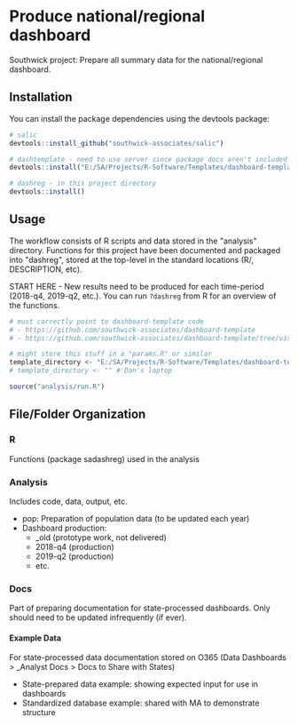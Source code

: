 
# Produce national/regional dashboard

Southwick project: Prepare all summary data for the national/regional dashboard.

## Installation

You can install the package dependencies using the devtools package:

``` r
# salic
devtools::install_github("southwick-associates/salic")

# dashtemplate - need to use server since package docs aren't included in repo
devtools::install("E:/SA/Projects/R-Software/Templates/dashboard-template")

# dashreg - in this project directory
devtools::install()
```

## Usage

The workflow consists of R scripts and data stored in the "analysis" directory. Functions for this project have been documented and packaged into "dashreg", stored at the top-level in the standard locations (R/, DESCRIPTION, etc). 

START HERE - New results need to be produced for each time-period (2018-q4, 2019-q2, etc.). You can run `?dashreg` from R for an overview of the functions. 

``` r
# must correctly point to dashboard-template code 
# - https://github.com/southwick-associates/dashboard-template
# - https://github.com/southwick-associates/dashboard-template/tree/visualize

# might store this stuff in a "params.R" or similar
template_directory <- "E:/SA/Projects/R-Software/Templates/dashboard-template" # server
# template_directory <- "" # Dan's laptop

source("analysis/run.R")
```

## File/Folder Organization

### R

Functions (package sadashreg) used in the analysis

### Analysis

Includes code, data, output, etc.

- pop: Preparation of population data (to be updated each year)
- Dashboard production:
    + _old (prototype work, not delivered)
    + 2018-q4 (production)
    + 2019-q2 (production)
    + etc.
    
### Docs

Part of preparing documentation for state-processed dashboards. Only should need to be updated infrequently (if ever).

#### Example Data

For state-processed data documentation stored on O365 (Data Dashboards > _Analyst Docs > Docs to Share with States)

- State-prepared data example: showing expected input for use in dashboards
- Standardized database example: shared with MA to demonstrate structure

